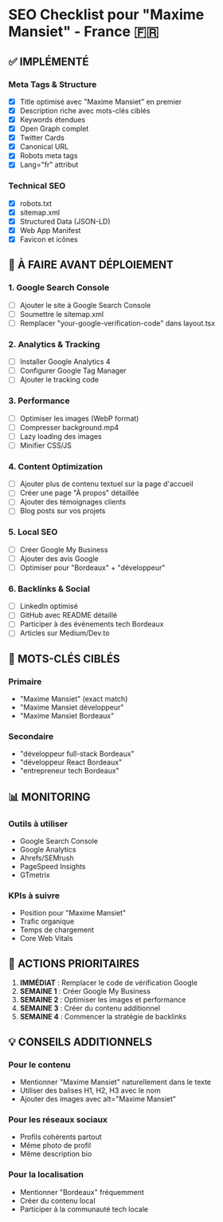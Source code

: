 # SEO Checklist pour "Maxime Mansiet" - France 🇫🇷

## ✅ IMPLÉMENTÉ

### Meta Tags & Structure
- [x] Title optimisé avec "Maxime Mansiet" en premier
- [x] Description riche avec mots-clés ciblés
- [x] Keywords étendues
- [x] Open Graph complet
- [x] Twitter Cards
- [x] Canonical URL
- [x] Robots meta tags
- [x] Lang="fr" attribut

### Technical SEO
- [x] robots.txt
- [x] sitemap.xml
- [x] Structured Data (JSON-LD)
- [x] Web App Manifest
- [x] Favicon et icônes

## 🔄 À FAIRE AVANT DÉPLOIEMENT

### 1. Google Search Console
- [ ] Ajouter le site à Google Search Console
- [ ] Soumettre le sitemap.xml
- [ ] Remplacer "your-google-verification-code" dans layout.tsx

### 2. Analytics & Tracking
- [ ] Installer Google Analytics 4
- [ ] Configurer Google Tag Manager
- [ ] Ajouter le tracking code

### 3. Performance
- [ ] Optimiser les images (WebP format)
- [ ] Compresser background.mp4
- [ ] Lazy loading des images
- [ ] Minifier CSS/JS

### 4. Content Optimization
- [ ] Ajouter plus de contenu textuel sur la page d'accueil
- [ ] Créer une page "À propos" détaillée
- [ ] Ajouter des témoignages clients
- [ ] Blog posts sur vos projets

### 5. Local SEO
- [ ] Créer Google My Business
- [ ] Ajouter des avis Google
- [ ] Optimiser pour "Bordeaux" + "développeur"

### 6. Backlinks & Social
- [ ] LinkedIn optimisé
- [ ] GitHub avec README détaillé
- [ ] Participer à des événements tech Bordeaux
- [ ] Articles sur Medium/Dev.to

## 🎯 MOTS-CLÉS CIBLÉS

### Primaire
- "Maxime Mansiet" (exact match)
- "Maxime Mansiet développeur"
- "Maxime Mansiet Bordeaux"

### Secondaire
- "développeur full-stack Bordeaux"
- "développeur React Bordeaux"
- "entrepreneur tech Bordeaux"

## 📊 MONITORING

### Outils à utiliser
- Google Search Console
- Google Analytics
- Ahrefs/SEMrush
- PageSpeed Insights
- GTmetrix

### KPIs à suivre
- Position pour "Maxime Mansiet"
- Trafic organique
- Temps de chargement
- Core Web Vitals

## 🚀 ACTIONS PRIORITAIRES

1. **IMMÉDIAT** : Remplacer le code de vérification Google
2. **SEMAINE 1** : Créer Google My Business
3. **SEMAINE 2** : Optimiser les images et performance
4. **SEMAINE 3** : Créer du contenu additionnel
5. **SEMAINE 4** : Commencer la stratégie de backlinks

## 💡 CONSEILS ADDITIONNELS

### Pour le contenu
- Mentionner "Maxime Mansiet" naturellement dans le texte
- Utiliser des balises H1, H2, H3 avec le nom
- Ajouter des images avec alt="Maxime Mansiet"

### Pour les réseaux sociaux
- Profils cohérents partout
- Même photo de profil
- Même description bio

### Pour la localisation
- Mentionner "Bordeaux" fréquemment
- Créer du contenu local
- Participer à la communauté tech locale 